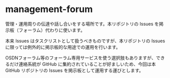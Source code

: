 # management-forum
管理・運用周りの伝達や話し合いをする場所です。本リポジトリの Issues を掲示板（フォーラム）代わりに使います。

本来 Issues はタスクリストとして扱うべきものですが、本リポジトリの Issues に限っては例外的に掲示板的な用途での運用を行います。

OSDNフォーラム等のフォーラム専用サービスを使う選択肢もありますが、できるだけ連絡系統が GitHub に集約されていることが好ましいため、今回は本 GitHub リポジトリの Issues を掲示板として運用する運びとします。
